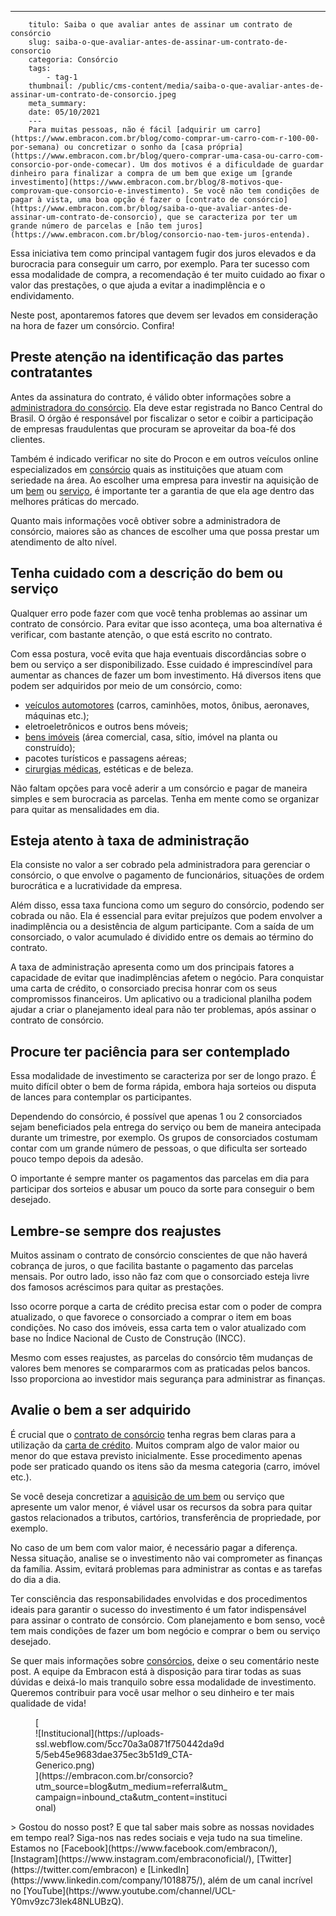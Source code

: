 ---
        titulo: Saiba o que avaliar antes de assinar um contrato de consórcio
        slug: saiba-o-que-avaliar-antes-de-assinar-um-contrato-de-consorcio
        categoria: Consórcio
        tags:
            - tag-1
        thumbnail: /public/cms-content/media/saiba-o-que-avaliar-antes-de-assinar-um-contrato-de-consorcio.jpeg
        meta_summary: 
        date: 05/10/2021
        ---
        Para muitas pessoas, não é fácil [adquirir um carro](https://www.embracon.com.br/blog/como-comprar-um-carro-com-r-100-00-por-semana) ou concretizar o sonho da [casa própria](https://www.embracon.com.br/blog/quero-comprar-uma-casa-ou-carro-com-consorcio-por-onde-comecar). Um dos motivos é a dificuldade de guardar dinheiro para finalizar a compra de um bem que exige um [grande investimento](https://www.embracon.com.br/blog/8-motivos-que-comprovam-que-consorcio-e-investimento). Se você não tem condições de pagar à vista, uma boa opção é fazer o [contrato de consórcio](https://www.embracon.com.br/blog/saiba-o-que-avaliar-antes-de-assinar-um-contrato-de-consorcio), que se caracteriza por ter um grande número de parcelas e [não tem juros](https://www.embracon.com.br/blog/consorcio-nao-tem-juros-entenda).

Essa iniciativa tem como principal vantagem fugir dos juros elevados e da burocracia para conseguir um carro, por exemplo. Para ter sucesso com essa modalidade de compra, a recomendação é ter muito cuidado ao fixar o valor das prestações, o que ajuda a evitar a inadimplência e o endividamento.

Neste post, apontaremos fatores que devem ser levados em consideração na hora de fazer um consórcio. Confira!

Preste atenção na identificação das partes contratantes
-------------------------------------------------------

Antes da assinatura do contrato, é válido obter informações sobre a [administradora do consórcio](https://www.embracon.com.br/a-embracon). Ela deve estar registrada no Banco Central do Brasil. O órgão é responsável por fiscalizar o setor e coibir a participação de empresas fraudulentas que procuram se aproveitar da boa-fé dos clientes.

Também é indicado verificar no site do Procon e em outros veículos online especializados em [consórcio](https://www.embracon.com.br/blog/entenda-como-o-consorcio-pode-te-ajudar-a-manter-a-estabilidade-financeira) quais as instituições que atuam com seriedade na área. Ao escolher uma empresa para investir na aquisição de um [bem](https://www.embracon.com.br/consorcio-de-imoveis) ou [serviço](https://www.embracon.com.br/consorcio-servicos), é importante ter a garantia de que ela age dentro das melhores práticas do mercado.

Quanto mais informações você obtiver sobre a administradora de consórcio, maiores são as chances de escolher uma que possa prestar um atendimento de alto nível.

Tenha cuidado com a descrição do bem ou serviço
-----------------------------------------------

Qualquer erro pode fazer com que você tenha problemas ao assinar um contrato de consórcio. Para evitar que isso aconteça, uma boa alternativa é verificar, com bastante atenção, o que está escrito no contrato.

Com essa postura, você evita que haja eventuais discordâncias sobre o bem ou serviço a ser disponibilizado. Esse cuidado é imprescindível para aumentar as chances de fazer um bom investimento. Há diversos itens que podem ser adquiridos por meio de um consórcio, como:

- [veículos automotores](https://www.embracon.com.br/consorcio-de-carros) (carros, caminhões, motos, ônibus, aeronaves, máquinas etc.);
- eletroeletrônicos e outros bens móveis;
- [bens imóveis](https://www.embracon.com.br/consorcio-de-imoveis) (área comercial, casa, sítio, imóvel na planta ou construído);
- pacotes turísticos e passagens aéreas;
- [cirurgias médicas](https://www.embracon.com.br/consorcio-servicos), estéticas e de beleza.

Não faltam opções para você aderir a um consórcio e pagar de maneira simples e sem burocracia as parcelas. Tenha em mente como se organizar para quitar as mensalidades em dia.

Esteja atento à taxa de administração
-------------------------------------

Ela consiste no valor a ser cobrado pela administradora para gerenciar o consórcio, o que envolve o pagamento de funcionários, situações de ordem burocrática e a lucratividade da empresa.

Além disso, essa taxa funciona como um seguro do consórcio, podendo ser cobrada ou não. Ela é essencial para evitar prejuízos que podem envolver a inadimplência ou a desistência de algum participante. Com a saída de um consorciado, o valor acumulado é dividido entre os demais ao término do contrato.

A taxa de administração apresenta como um dos principais fatores a capacidade de evitar que inadimplências afetem o negócio. Para conquistar uma carta de crédito, o consorciado precisa honrar com os seus compromissos financeiros. Um aplicativo ou a tradicional planilha podem ajudar a criar o planejamento ideal para não ter problemas, após assinar o contrato de consórcio.

Procure ter paciência para ser contemplado
------------------------------------------

Essa modalidade de investimento se caracteriza por ser de longo prazo. É muito difícil obter o bem de forma rápida, embora haja sorteios ou disputa de lances para contemplar os participantes.

Dependendo do consórcio, é possível que apenas 1 ou 2 consorciados sejam beneficiados pela entrega do serviço ou bem de maneira antecipada durante um trimestre, por exemplo. Os grupos de consorciados costumam contar com um grande número de pessoas, o que dificulta ser sorteado pouco tempo depois da adesão.

O importante é sempre manter os pagamentos das parcelas em dia para participar dos sorteios e abusar um pouco da sorte para conseguir o bem desejado.

Lembre-se sempre dos reajustes
------------------------------

Muitos assinam o contrato de consórcio conscientes de que não haverá cobrança de juros, o que facilita bastante o pagamento das parcelas mensais. Por outro lado, isso não faz com que o consorciado esteja livre dos famosos acréscimos para quitar as prestações.

Isso ocorre porque a carta de crédito precisa estar com o poder de compra atualizado, o que favorece o consorciado a comprar o item em boas condições. No caso dos imóveis, essa carta tem o valor atualizado com base no Índice Nacional de Custo de Construção (INCC).

Mesmo com esses reajustes, as parcelas do consórcio têm mudanças de valores bem menores se compararmos com as praticadas pelos bancos. Isso proporciona ao investidor mais segurança para administrar as finanças.

Avalie o bem a ser adquirido
----------------------------

É crucial que o [contrato de consórcio](https://www.embracon.com.br/blog/saiba-o-que-avaliar-antes-de-assinar-um-contrato-de-consorcio) tenha regras bem claras para a utilização da [carta de crédito](https://www.embracon.com.br/blog/o-que-voce-precisa-saber-sobre-a-carta-de-credito-de-consorcios). Muitos compram algo de valor maior ou menor do que estava previsto inicialmente. Esse procedimento apenas pode ser praticado quando os itens são da mesma categoria (carro, imóvel etc.).

Se você deseja concretizar a [aquisição de um bem](https://www.embracon.com.br/blog/entenda-o-que-e-e-como-funciona-uma-cota-de-consorcio) ou serviço que apresente um valor menor, é viável usar os recursos da sobra para quitar gastos relacionados a tributos, cartórios, transferência de propriedade, por exemplo.

No caso de um bem com valor maior, é necessário pagar a diferença. Nessa situação, analise se o investimento não vai comprometer as finanças da família. Assim, evitará problemas para administrar as contas e as tarefas do dia a dia.

Ter consciência das responsabilidades envolvidas e dos procedimentos ideais para garantir o sucesso do investimento é um fator indispensável para assinar o contrato de consórcio. Com planejamento e bom senso, você tem mais condições de fazer um bom negócio e comprar o bem ou serviço desejado.

Se quer mais informações sobre [consórcios](https://www.embracon.com.br/blog/afinal-o-que-e-o-consorcio), deixe o seu comentário neste post. A equipe da Embracon está à disposição para tirar todas as suas dúvidas e deixá-lo mais tranquilo sobre essa modalidade de investimento. Queremos contribuir para você usar melhor o seu dinheiro e ter mais qualidade de vida!

<figure class="w-richtext-figure-type-image w-richtext-align-center" style="max-width:310px">[<div>![Institucional](https://uploads-ssl.webflow.com/5cc70a3a0871f750442da9d5/5eb45e9683dae375ec3b51d9_CTA-Generico.png)</div>](https://embracon.com.br/consorcio?utm_source=blog&utm_medium=referral&utm_campaign=inbound_cta&utm_content=institucional)</figure>> Gostou do nosso post? E que tal saber mais sobre as nossas novidades em tempo real? Siga-nos nas redes sociais e veja tudo na sua timeline. Estamos no [Facebook](https://www.facebook.com/embracon/), [Instagram](https://www.instagram.com/embraconoficial/), [Twitter](https://twitter.com/embracon) e [LinkedIn](https://www.linkedin.com/company/1018875/), além de um canal incrível no [YouTube](https://www.youtube.com/channel/UCL-Y0mv9zc73Iek48NLUBzQ).
        
